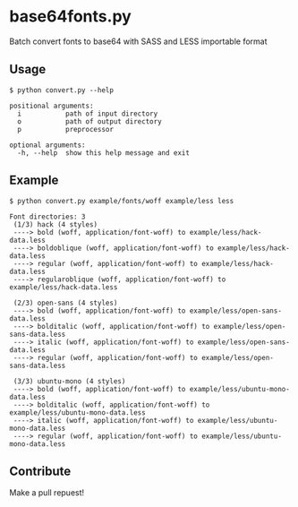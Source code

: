 # base64fonts.py

Batch convert fonts to base64 with SASS and LESS importable format


## Usage

    $ python convert.py --help

```
positional arguments:
  i           path of input directory
  o           path of output directory
  p           preprocessor

optional arguments:
  -h, --help  show this help message and exit
```


## Example

    $ python convert.py example/fonts/woff example/less less

```
Font directories: 3
 (1/3) hack (4 styles)
 ----> bold (woff, application/font-woff) to example/less/hack-data.less
 ----> boldoblique (woff, application/font-woff) to example/less/hack-data.less
 ----> regular (woff, application/font-woff) to example/less/hack-data.less
 ----> regularoblique (woff, application/font-woff) to example/less/hack-data.less

 (2/3) open-sans (4 styles)
 ----> bold (woff, application/font-woff) to example/less/open-sans-data.less
 ----> bolditalic (woff, application/font-woff) to example/less/open-sans-data.less
 ----> italic (woff, application/font-woff) to example/less/open-sans-data.less
 ----> regular (woff, application/font-woff) to example/less/open-sans-data.less

 (3/3) ubuntu-mono (4 styles)
 ----> bold (woff, application/font-woff) to example/less/ubuntu-mono-data.less
 ----> bolditalic (woff, application/font-woff) to example/less/ubuntu-mono-data.less
 ----> italic (woff, application/font-woff) to example/less/ubuntu-mono-data.less
 ----> regular (woff, application/font-woff) to example/less/ubuntu-mono-data.less
```


## Contribute

Make a pull repuest!
